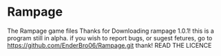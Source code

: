 # Rampage
The Rampage game files
Thanks for Downloading rampage 1.0.1!
this is a program still in alpha.
if you wish to report bugs, or sugest fetures, go to
https://github.com/EnderBro06/Rampage.git
thank!
READ THE LICENCE
